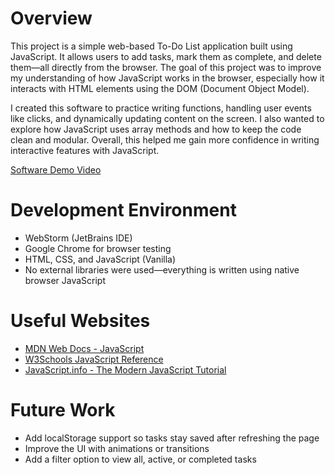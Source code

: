 # Overview

This project is a simple web-based To-Do List application built using JavaScript. It allows users to add tasks, mark them as complete, and delete them—all directly from the browser. The goal of this project was to improve my understanding of how JavaScript works in the browser, especially how it interacts with HTML elements using the DOM (Document Object Model).

I created this software to practice writing functions, handling user events like clicks, and dynamically updating content on the screen. I also wanted to explore how JavaScript uses array methods and how to keep the code clean and modular. Overall, this helped me gain more confidence in writing interactive features with JavaScript.

[Software Demo Video](https://www.loom.com/share/8ee4bb52067045e5845801b3999f96b1?sid=62fc141d-3f54-4f3e-870a-aa7321b06ed7)

# Development Environment

- WebStorm (JetBrains IDE)
- Google Chrome for browser testing
- HTML, CSS, and JavaScript (Vanilla)
- No external libraries were used—everything is written using native browser JavaScript

# Useful Websites

- [MDN Web Docs - JavaScript](https://developer.mozilla.org/en-US/docs/Web/JavaScript)
- [W3Schools JavaScript Reference](https://www.w3schools.com/js/)
- [JavaScript.info - The Modern JavaScript Tutorial](https://javascript.info/)

# Future Work

- Add localStorage support so tasks stay saved after refreshing the page
- Improve the UI with animations or transitions
- Add a filter option to view all, active, or completed tasks
